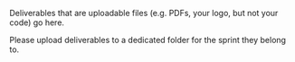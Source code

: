 Deliverables that are uploadable files (e.g. PDFs, your logo, but not your code) go here.

Please upload deliverables to a dedicated folder for the sprint they belong to.
